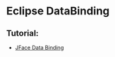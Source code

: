# Eclipse DataBinding

## Tutorial:
- [JFace Data Binding ](https://www.vogella.com/tutorials/EclipseDataBinding/article.html)


